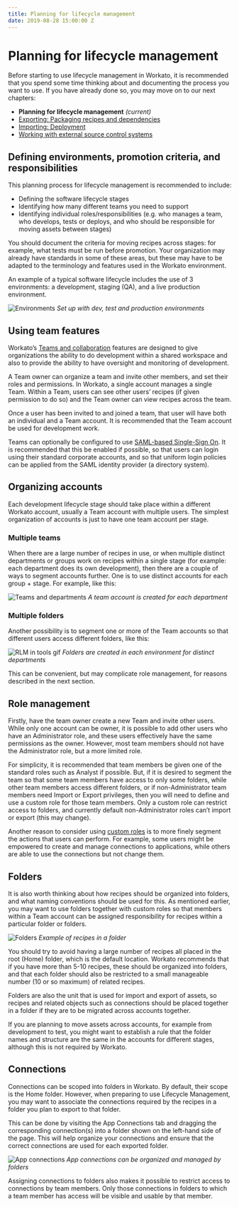 ```yaml
---
title: Planning for lifecycle management
date: 2019-08-28 15:00:00 Z
---
```


# Planning for lifecycle management

Before starting to use lifecycle management in Workato, it is recommended that you spend some time thinking about and documenting the process you want to use. If you have already done so, you may move on to our next chapters:

- **Planning for lifecycle management** _(current)_
- [Exporting: Packaging recipes and dependencies](/recipe-development-lifecycle/export.md)
- [Importing: Deployment](/recipe-development-lifecycle/import.md)
- [Working with external source control systems](/recipe-development-lifecycle/rdlc-guide-source-control.md)

## Defining environments, promotion criteria, and responsibilities

This planning process for lifecycle management is recommended to include:

- Defining the software lifecycle stages
- Identifying how many different teams you need to support
- Identifying individual roles/responsibilities (e.g. who manages a team, who develops, tests or deploys, and who should be responsible for moving assets between stages)

You should document the criteria for moving recipes across stages: for example, what tests must be run before promotion. Your organization may already have standards in some of these areas, but these may have to be adapted to the terminology and features used in the Workato environment.

An example of a typical software lifecycle includes the use of 3 environments: a development, staging (QA), and a live production environment.

![Environments](~@img/features/packages/environments.png)
*Set up with dev, test and production environments*

## Using team features
Workato’s [Teams and collaboration](/user-accounts-and-teams/team-collaboration.md) features are designed to give organizations the ability to do development within a shared workspace and also to provide the ability to have oversight and monitoring of development.

A Team owner can organize a team and invite other members, and set their roles and permissions. In Workato, a single account manages a single Team. Within a Team, users can see other users’ recipes (if given permission to do so) and the Team owner can view recipes across the team.

Once a user has been invited to and joined a team, that user will have both an individual and a Team account. It is recommended that the Team account be used for development work.

Teams can optionally be configured to use [SAML-based Single-Sign On](/user-accounts-and-teams/single-sign-on.md). It is recommended that this be enabled if possible, so that users can login using their standard corporate accounts, and so that uniform login policies can be applied from the SAML identity provider (a directory system).

## Organizing accounts
Each development lifecycle stage should take place within a different Workato account, usually a Team account with multiple users. The simplest organization of accounts is just to have one team account per stage.

### Multiple teams
When there are a large number of recipes in use, or when multiple distinct departments or groups work on recipes within a single stage (for example: each department does its own development), then there are a couple of ways to segment accounts further. One is to use distinct accounts for each group + stage. For example, like this:

![Teams and departments](~@img/features/packages/team-departments.png)
*A team account is created for each department*

### Multiple folders
Another possibility is to segment one or more of the Team accounts so that different users access different folders, like this:

![RLM in tools gif](~@img/features/packages/teams-folders.png)
*Folders are created in each environment for distinct departments*

This can be convenient, but may complicate role management, for reasons described in the next section.

## Role management

Firstly, have the team owner create a new Team and invite other users. While only one account can be owner, it is possible to add other users who have an Administrator role, and these users effectively have the same permissions as the owner. However, most team members should not have the Administrator role, but a more limited role.

For simplicity, it is recommended that team members be given one of the standard roles such as Analyst if possible. But, if it is desired to segment the team so that some team members have access to only some folders, while other team members access different folders, or if non-Administrator team members need Import or Export privileges, then you will need to define and use a custom role for those team members. Only a custom role can restrict access to folders, and currently default non-Administrator roles can’t import or export (this may change).

Another reason to consider using [custom roles](/user-accounts-and-teams/team-collaboration.md#custom-roles) is to more finely segment the actions that users can perform. For example, some users might be empowered to create and manage connections to applications, while others are able to use the connections but not change them.

## Folders
It is also worth thinking about how recipes should be organized into folders, and what naming conventions should be used for this. As mentioned earlier, you may want to use folders together with custom roles so that members within a Team account can be assigned responsibility for recipes within a particular folder or folders.

![Folders](~@img/features/packages/recipes-folders.png)
*Example of recipes in a folder*

You should try to avoid having a large number of recipes all placed in the root (Home) folder, which is the default location. Workato recommends that if you have more than 5-10 recipes, these should be organized into folders, and that each folder should also be restricted to a small manageable number (10 or so maximum) of related recipes.

Folders are also the unit that is used for import and export of assets, so recipes and related objects such as connections should be placed together in a folder if they are to be migrated across accounts together.

If you are planning to move assets across accounts, for example from development to test, you might want to establish a rule that the folder names and structure are the same in the accounts for different stages, although this is not required by Workato.

## Connections
Connections can be scoped into folders in Workato. By default, their scope is the Home folder. However, when preparing to use Lifecycle Management, you may want to associate the connections required by the recipes in a folder you plan to export to that folder.

This can be done by visiting the App Connections tab and dragging the corresponding connection(s) into a folder shown on the left-hand side of the page. This will help organize your connections and ensure that the correct connections are used for each exported folder.

![App connections](~@img/features/packages/app-connections.png)
*App connections can be organized and managed by folders*

Assigning connections to folders also makes it possible to restrict access to connections by team members. Only those connections in folders to which a team member has access will be visible and usable by that member.

